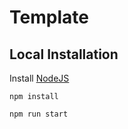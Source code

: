 # Template

## Local Installation

Install [NodeJS](https://nodejs.org/en/)

`npm install`

`npm run start`
